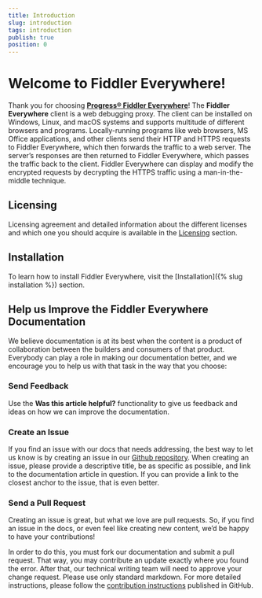 ```yaml
---
title: Introduction
slug: introduction
tags: introduction
publish: true
position: 0
---
```


# Welcome to Fiddler Everywhere!

Thank you for choosing [**Progress® Fiddler Everywhere**](https://www.telerik.com/fiddler-everywhere)! The __Fiddler Everywhere__ client is a web debugging proxy. The client can be installed on Windows, Linux, and macOS systems and supports multitude of different browsers and programs. Locally-running programs like web browsers, MS Office applications, and other clients send their HTTP and HTTPS requests to Fiddler Everywhere, which then forwards the traffic to a web server. The server’s responses are then returned to Fiddler Everywhere, which passes the traffic back to the client. Fiddler Everywhere can display and modify the encrypted requests by decrypting the HTTPS traffic using a man-in-the-middle technique.  

## Licensing

Licensing agreement and detailed information about the different licenses and which one you should acquire is available in the [Licensing](https://www.telerik.com/purchase/license-agreement/fiddler-everywhere-beta) section.

## Installation

To learn how to install Fiddler Everywhere, visit the [Installation]({% slug installation %}) section.

## Help us Improve the Fiddler Everywhere Documentation

We believe documentation is at its best when the content is a product of collaboration between the builders and consumers of that product. Everybody can play a role in making our documentation better, and we encourage you to help us with that task in the way that you choose:

### Send Feedback

Use the __Was this article helpful?__ functionality to give us feedback and ideas on how we can improve the documentation.

### Create an Issue

If you find an issue with our docs that needs addressing, the best way to let us know is by creating an issue in our [Github repository](https://github.com/telerik/fiddler-everywhere-docs). When creating an issue, please provide a descriptive title, be as specific as possible, and link to the documentation article in question. If you can provide a link to the closest anchor to the issue, that is even better.

### Send a Pull Request

Creating an issue is great, but what we love are pull requests. So, if you find an issue in the docs, or even feel like creating new content, we’d be happy to have your contributions! 

In order to do this, you must fork our documentation and submit a pull request. That way, you may contribute an update exactly where you found the error. After that, our technical writing team will need to approve your change request. Please use only standard markdown. For more detailed instructions, please follow the [contribution instructions](https://github.com/telerik/fiddler-everywhere-docs#contributing) published in GitHub.
